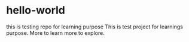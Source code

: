 # hello-world
this is testing repo for learning purpose 
This is test project for learnings purpose.
More to learn more to explore.
